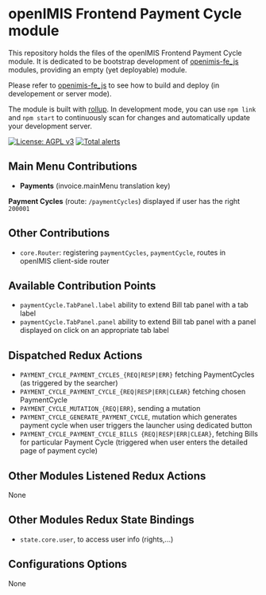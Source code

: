 # openIMIS Frontend Payment Cycle module
This repository holds the files of the openIMIS Frontend Payment Cycle module.
It is dedicated to be bootstrap development of [openimis-fe_js](https://github.com/openimis/openimis-fe_js) modules, providing an empty (yet deployable) module.

Please refer to [openimis-fe_js](https://github.com/openimis/openimis-fe_js) to see how to build and deploy (in developement or server mode).

The module is built with [rollup](https://rollupjs.org/).
In development mode, you can use `npm link` and `npm start` to continuously scan for changes and automatically update your development server.

[![License: AGPL v3](https://img.shields.io/badge/License-AGPL%20v3-blue.svg)](https://www.gnu.org/licenses/agpl-3.0)
[![Total alerts](https://img.shields.io/lgtm/alerts/g/openimis/openimis-fe-social_protection_js.svg?logo=lgtm&logoWidth=18)](https://lgtm.com/projects/g/openimis/openimis-fe-social_protection_js/alerts/)

## Main Menu Contributions
* **Payments** (invoice.mainMenu translation key)

**Payment Cycles** (route: `/paymentCycles`) displayed if user has the right `200001`

## Other Contributions
* `core.Router`: registering `paymentCycles`, `paymentCycle`, routes in openIMIS client-side router

## Available Contribution Points
* `paymentCycle.TabPanel.label` ability to extend Bill tab panel with a tab label
* `paymentCycle.TabPanel.panel` ability to extend Bill tab panel with a panel displayed on click on an appropriate tab label

## Dispatched Redux Actions
* `PAYMENT_CYCLE_PAYMENT_CYCLES_{REQ|RESP|ERR}` fetching PaymentCycles (as triggered by the searcher)
* `PAYMENT_CYCLE_PAYMENT_CYCLE_{REQ|RESP|ERR|CLEAR}` fetching chosen PaymentCycle
* `PAYMENT_CYCLE_MUTATION_{REQ|ERR}`, sending a mutation
* `PAYMENT_CYCLE_GENERATE_PAYMENT_CYCLE`, mutation which generates payment cycle when user triggers the launcher using dedicated button
* `PAYMENT_CYCLE_PAYMENT_CYCLE_BILLS {REQ|RESP|ERR|CLEAR}`, fetching Bills for particular Payment Cycle (triggered when user enters the detailed page of payment cycle)

## Other Modules Listened Redux Actions
None

## Other Modules Redux State Bindings
* `state.core.user`, to access user info (rights,...)

## Configurations Options
None
